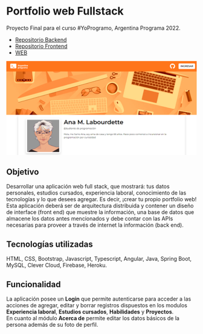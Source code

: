 # Portfolio web Fullstack

Proyecto Final para el curso #YoProgramo, Argentina Programa 2022.

- [Repositorio Backend](https://github.com/anina-lab/AP-Backend, "Backend")
- [Repositorio Frontend](https://github.com/anina-lab/AP-Frontend, "Frontend")
- [WEB](https://anina-lab.web.app/, "WEB")

<img src="https://raw.githubusercontent.com/anina-lab/AP-Frontend/main/src/assets/Proyecto1.png">

## Objetivo
Desarrollar una aplicación web full stack, que mostrará: tus datos personales, estudios cursados, experiencia laboral, conocimiento de las 
tecnologías y lo que desees agregar. Es decir, ¡crear tu propio portfolio web! Esta aplicación deberá ser de arquitectura distribuida y contener un 
diseño de interface (front end) que muestre la información, una base de datos que almacene los datos antes mencionados y debe contar con las 
APIs necesarias para proveer a través de internet la información (back end). 

## Tecnologías utilizadas
HTML, CSS, Bootstrap, Javascript, Typescript, Angular, Java, Spring Boot, MySQL, Clever Cloud, Firebase, Heroku.

## Funcionalidad
La aplicación posee un **Login** que permite autenticarse para acceder a las acciones de agregar, editar y borrar registros dispuestos en los modulos **Experiencia laboral**, **Estudios cursados**, **Habilidades** y **Proyectos**.<br>
En cuanto al módulo **Acerca de** permite editar los datos básicos de la persona además de su foto de perfil.
